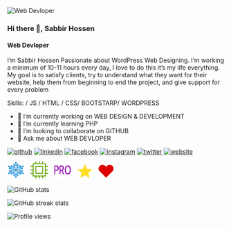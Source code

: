 ![Web  Devloper](https://scontent.fdac5-2.fna.fbcdn.net/v/t1.6435-9/242185086_266744051844873_5696436586970063357_n.png?_nc_cat=107&ccb=1-5&_nc_sid=e3f864&_nc_ohc=XENNa2DZruUAX9XbIEk&_nc_ht=scontent.fdac5-2.fna&oh=4de2dd23f969d528fb01d9566700cd6e&oe=61716F11)
### Hi there 👋, Sabbir Hossen
#### Web  Devloper

I’m Sabbir Hossen Passionate about WordPress Web Designing. I’m working a minimum of 10-11 hours every day, I love to do this it’s my life everything.
My goal is to satisfy clients, try to understand what they want for their website, help them from beginning to end the project, and give support for every problem

Skills: / JS / HTML / CSS/ BOOTSTARP/ WORDPRESS

- 🔭 I’m currently working on WEB DESIGN & DEVELOPMENT 
- 🌱 I’m currently learning PHP 
- 👯 I’m looking to collaborate on GITHUB 
- 💬 Ask me about WEB DEVLOPER 


[<img src='https://cdn.jsdelivr.net/npm/simple-icons@3.0.1/icons/github.svg' alt='github' height='40'>](https://github.com/sabbirnrs)  [<img src='https://cdn.jsdelivr.net/npm/simple-icons@3.0.1/icons/linkedin.svg' alt='linkedin' height='40'>](https://www.linkedin.com/in/sabbirnrs/)  [<img src='https://cdn.jsdelivr.net/npm/simple-icons@3.0.1/icons/facebook.svg' alt='facebook' height='40'>](https://www.facebook.com/sabbirnrs3)  [<img src='https://cdn.jsdelivr.net/npm/simple-icons@3.0.1/icons/instagram.svg' alt='instagram' height='40'>](https://www.instagram.com/sabbirnrs/)  [<img src='https://cdn.jsdelivr.net/npm/simple-icons@3.0.1/icons/twitter.svg' alt='twitter' height='40'>](https://twitter.com/sabbirnrs)  [<img src='https://cdn.jsdelivr.net/npm/simple-icons@3.0.1/icons/icloud.svg' alt='website' height='40'>](https://programer-sabbir.xyz/)  

<a href='https://archiveprogram.github.com/'><img src='https://raw.githubusercontent.com/acervenky/animated-github-badges/master/assets/acbadge.gif' width='40' height='40'></a> <a href='https://docs.github.com/en/developers'><img src='https://raw.githubusercontent.com/acervenky/animated-github-badges/master/assets/devbadge.gif' width='40' height='40'></a> <a href='https://github.com/pricing'><img src='https://raw.githubusercontent.com/acervenky/animated-github-badges/master/assets/pro.gif' width='40' height='40'></a> <a href='https://stars.github.com/'><img src='https://raw.githubusercontent.com/acervenky/animated-github-badges/master/assets/starbadge.gif' width='35' height='35'></a> <a href='https://docs.github.com/en/github/supporting-the-open-source-community-with-github-sponsors'><img src='https://raw.githubusercontent.com/acervenky/animated-github-badges/master/assets/sponsorbadge.gif' width='35' height='35'></a> 

![GitHub stats](https://github-readme-stats.vercel.app/api?username=sabbirnrs&show_icons=true)  

![GitHub streak stats](https://github-readme-streak-stats.herokuapp.com/?user=sabbirnrs)  

![Profile views](https://gpvc.arturio.dev/sabbirnrs)  
